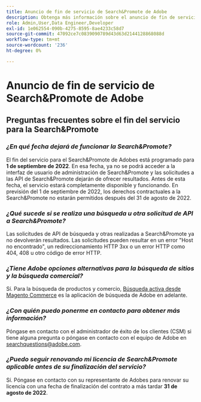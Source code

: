 ```yaml
---
title: Anuncio de fin de servicio de Search&Promote de Adobe
description: Obtenga más información sobre el anuncio de fin de servicio de Search&Promote de Adobe.
role: Admin,User,Data Engineer,Developer
exl-id: 1e062554-090b-4275-8595-8ae4233c58d7
source-git-commit: 47092ce7c0839090789d43d63d2144128868088d
workflow-type: tm+mt
source-wordcount: '236'
ht-degree: 0%

---
```


# Anuncio de fin de servicio de Search&amp;Promote de Adobe

## Preguntas frecuentes sobre el fin del servicio para la Search&amp;Promote

### **_¿En qué fecha dejará de funcionar la Search&amp;Promote?_**

El fin del servicio para el Search&amp;Promote de Adobes está programado para **1 de septiembre de 2022**. En esa fecha, ya no se podrá acceder a la interfaz de usuario de administración de Search&amp;Promote y las solicitudes a las API de Search&amp;Promote dejarán de ofrecer resultados. Antes de esta fecha, el servicio estará completamente disponible y funcionando. En previsión del 1 de septiembre de 2022, los derechos contractuales a la Search&amp;Promote no estarán permitidos después del 31 de agosto de 2022.

### **_¿Qué sucede si se realiza una búsqueda u otra solicitud de API a Search&amp;Promote?_**

Las solicitudes de API de búsqueda y otras realizadas a Search&amp;Promote ya no devolverán resultados. Las solicitudes pueden resultar en un error &quot;Host no encontrado&quot;, un redireccionamiento HTTP 3xx o un error HTTP como 404, 408 u otro código de error HTTP.

### **_¿Tiene Adobe opciones alternativas para la búsqueda de sitios y la búsqueda comercial?_**

Sí. Para la búsqueda de productos y comercio, [Búsqueda activa desde Magento Commerce](https://devdocs.magento.com/live-search/overview.html) es la aplicación de búsqueda de Adobe en adelante.

<!-- ### **_Can Adobe recommend any frameworks or platforms that offer features similar to Search&Promote?_**

  Yes. If the Search&Promote feature is critical to your marketing strategy, consider the many open-source frameworks that exist to power search, including [Apache Solr](https://solr.apache.org/) and [Elastic Free and Open](https://www.elastic.co/about/free-and-open).  

  Also, both [AWS](https://aws.amazon.com/cloudsearch/) and [Microsoft® Azure](https://azure.microsoft.com/en-us/services/search/) provide cloud-native search capabilities on their respective cloud platforms. You can integrate both options into Adobe Experience Manager Sites to power site search and more. -->

### **_¿Con quién puedo ponerme en contacto para obtener más información?_**

Póngase en contacto con el administrador de éxito de los clientes (CSM) si tiene alguna pregunta o póngase en contacto con el equipo de Adobe en [searchquestions@adobe.com](mailto:searchquestions@adobe.com).

### **_¿Puedo seguir renovando mi licencia de Search&amp;Promote aplicable antes de su finalización del servicio?_**

Sí. Póngase en contacto con su representante de Adobes para renovar su licencia con una fecha de finalización del contrato a más tardar **31 de agosto de 2022**.
